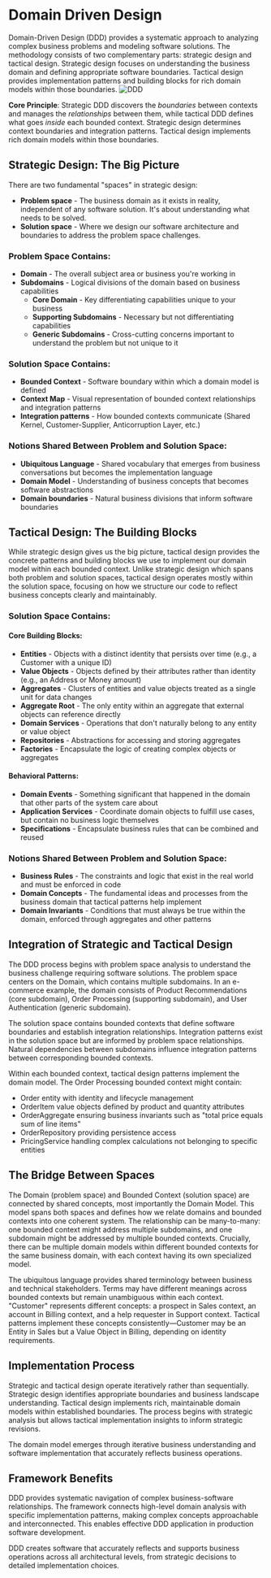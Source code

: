 # Domain Driven Design

Domain-Driven Design (DDD) provides a systematic approach to analyzing complex business problems and modeling software solutions. The methodology consists of two complementary parts: strategic design and tactical design. Strategic design focuses on understanding the business domain and defining appropriate software boundaries. Tactical design provides implementation patterns and building blocks for rich domain models within those boundaries.
![DDD](/img/DDD.png)

**Core Principle**: Strategic DDD discovers the *boundaries* between contexts and manages the *relationships* between them, while tactical DDD defines what goes *inside* each bounded context. Strategic design determines context boundaries and integration patterns. Tactical design implements rich domain models within those boundaries.

## Strategic Design: The Big Picture

There are two fundamental "spaces" in strategic design:

- **Problem space** - The business domain as it exists in reality, independent of any software solution. It's about understanding what needs to be solved.
- **Solution space** - Where we design our software architecture and boundaries to address the problem space challenges.

### Problem Space Contains:

- **Domain** - The overall subject area or business you're working in
- **Subdomains** - Logical divisions of the domain based on business capabilities
    - **Core Domain** - Key differentiating capabilities unique to your business
    - **Supporting Subdomains** - Necessary but not differentiating capabilities
    - **Generic Subdomains** - Cross-cutting concerns important to understand the problem but not unique to it

### Solution Space Contains:

- **Bounded Context** - Software boundary within which a domain model is defined
- **Context Map** - Visual representation of bounded context relationships and integration patterns
- **Integration patterns** - How bounded contexts communicate (Shared Kernel, Customer-Supplier, Anticorruption Layer, etc.)

### Notions Shared Between Problem and Solution Space:

- **Ubiquitous Language** - Shared vocabulary that emerges from business conversations but becomes the implementation language
- **Domain Model** - Understanding of business concepts that becomes software abstractions
- **Domain boundaries** - Natural business divisions that inform software boundaries



## Tactical Design: The Building Blocks

While strategic design gives us the big picture, tactical design provides the concrete patterns and building blocks we use to implement our domain model within each bounded context. Unlike strategic design which spans both problem and solution spaces, tactical design operates mostly within the solution space, focusing on how we structure our code to reflect business concepts clearly and maintainably.

### Solution Space Contains:

#### Core Building Blocks:

- **Entities** - Objects with a distinct identity that persists over time (e.g., a Customer with a unique ID)
- **Value Objects** - Objects defined by their attributes rather than identity (e.g., an Address or Money amount)
- **Aggregates** - Clusters of entities and value objects treated as a single unit for data changes
- **Aggregate Root** - The only entity within an aggregate that external objects can reference directly
- **Domain Services** - Operations that don't naturally belong to any entity or value object
- **Repositories** - Abstractions for accessing and storing aggregates
- **Factories** - Encapsulate the logic of creating complex objects or aggregates

#### Behavioral Patterns:

- **Domain Events** - Something significant that happened in the domain that other parts of the system care about
- **Application Services** - Coordinate domain objects to fulfill use cases, but contain no business logic themselves
- **Specifications** - Encapsulate business rules that can be combined and reused

### Notions Shared Between Problem and Solution Space:

- **Business Rules** - The constraints and logic that exist in the real world and must be enforced in code
- **Domain Concepts** - The fundamental ideas and processes from the business domain that tactical patterns help implement
- **Domain Invariants** - Conditions that must always be true within the domain, enforced through aggregates and other patterns

## Integration of Strategic and Tactical Design

The DDD process begins with problem space analysis to understand the business challenge requiring software solutions. The problem space centers on the Domain, which contains multiple subdomains. In an e-commerce example, the domain consists of Product Recommendations (core subdomain), Order Processing (supporting subdomain), and User Authentication (generic subdomain).

The solution space contains bounded contexts that define software boundaries and establish integration relationships. Integration patterns exist in the solution space but are informed by problem space relationships. Natural dependencies between subdomains influence integration patterns between corresponding bounded contexts.

Within each bounded context, tactical design patterns implement the domain model. The Order Processing bounded context might contain:
- Order entity with identity and lifecycle management
- OrderItem value objects defined by product and quantity attributes  
- OrderAggregate ensuring business invariants such as "total price equals sum of line items"
- OrderRepository providing persistence access
- PricingService handling complex calculations not belonging to specific entities

## The Bridge Between Spaces

The Domain (problem space) and Bounded Context (solution space) are connected by shared concepts, most importantly the Domain Model. This model spans both spaces and defines how we relate domains and bounded contexts into one coherent system. The relationship can be many-to-many: one bounded context might address multiple subdomains, and one subdomain might be addressed by multiple bounded contexts. Crucially, there can be multiple domain models within different bounded contexts for the same business domain, with each context having its own specialized model.

The ubiquitous language provides shared terminology between business and technical stakeholders. Terms may have different meanings across bounded contexts but remain unambiguous within each context. "Customer" represents different concepts: a prospect in Sales context, an account in Billing context, and a help requester in Support context. Tactical patterns implement these concepts consistently—Customer may be an Entity in Sales but a Value Object in Billing, depending on identity requirements.

## Implementation Process

Strategic and tactical design operate iteratively rather than sequentially. Strategic design identifies appropriate boundaries and business landscape understanding. Tactical design implements rich, maintainable domain models within established boundaries. The process begins with strategic analysis but allows tactical implementation insights to inform strategic revisions.

The domain model emerges through iterative business understanding and software implementation that accurately reflects business operations.

## Framework Benefits

DDD provides systematic navigation of complex business-software relationships. The framework connects high-level domain analysis with specific implementation patterns, making complex concepts approachable and interconnected. This enables effective DDD application in production software development.

DDD creates software that accurately reflects and supports business operations across all architectural levels, from strategic decisions to detailed implementation choices.